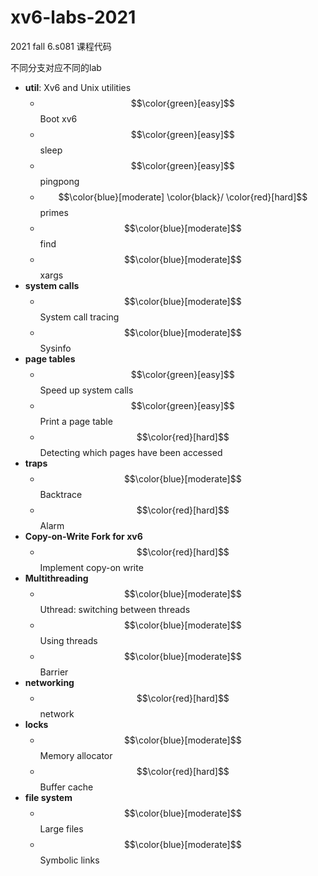 # xv6-labs-2021
2021 fall 6.s081 课程代码

不同分支对应不同的lab

- **util**: Xv6 and Unix utilities
  - $$\color{green}[easy]$$ Boot xv6
  - $$\color{green}[easy]$$ sleep
  - $$\color{green}[easy]$$ pingpong
  - $$\color{blue}[moderate] \color{black}/ \color{red}[hard]$$ primes
  - $$\color{blue}[moderate]$$ find
  - $$\color{blue}[moderate]$$ xargs
- **system calls**
  - $$\color{blue}[moderate]$$ System call tracing
  - $$\color{blue}[moderate]$$ Sysinfo
- **page tables**
  - $$\color{green}[easy]$$ Speed up system calls
  - $$\color{green}[easy]$$ Print a page table
  - $$\color{red}[hard]$$ Detecting which pages have been accessed
- **traps**
  - $$\color{blue}[moderate]$$ Backtrace
  - $$\color{red}[hard]$$ Alarm
- **Copy-on-Write Fork for xv6**
  - $$\color{red}[hard]$$ Implement copy-on write
- **Multithreading**
  - $$\color{blue}[moderate]$$ Uthread: switching between threads
  - $$\color{blue}[moderate]$$ Using threads
  - $$\color{blue}[moderate]$$ Barrier
- **networking**
  - $$\color{red}[hard]$$ network
- **locks**
  - $$\color{blue}[moderate]$$ Memory allocator
  - $$\color{red}[hard]$$ Buffer cache
- **file system**
  - $$\color{blue}[moderate]$$ Large files
  - $$\color{blue}[moderate]$$ Symbolic links
